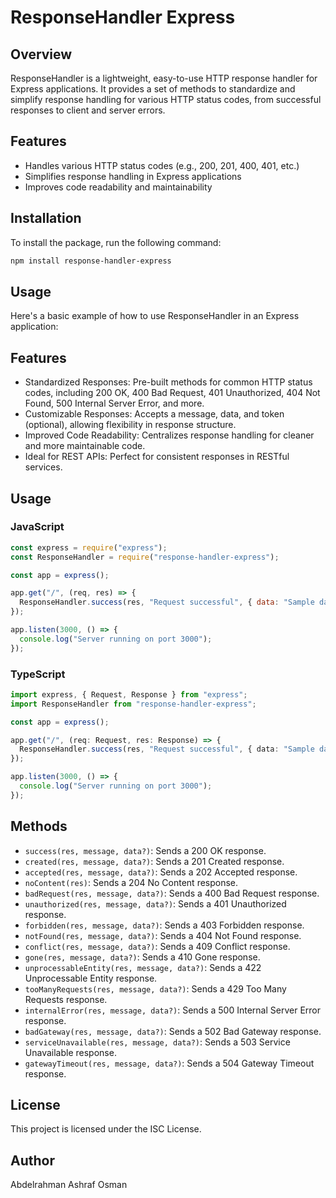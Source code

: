 # ResponseHandler Express

## Overview

ResponseHandler is a lightweight, easy-to-use HTTP response handler for Express applications. It provides a set of methods to standardize and simplify response handling for various HTTP status codes, from successful responses to client and server errors.

## Features

- Handles various HTTP status codes (e.g., 200, 201, 400, 401, etc.)
- Simplifies response handling in Express applications
- Improves code readability and maintainability

## Installation

To install the package, run the following command:

```bash
npm install response-handler-express
```

## Usage

Here's a basic example of how to use ResponseHandler in an Express application:

## Features

- Standardized Responses: Pre-built methods for common HTTP status codes, including 200 OK, 400 Bad Request, 401 Unauthorized, 404 Not Found, 500 Internal Server Error, and more.
- Customizable Responses: Accepts a message, data, and token (optional), allowing flexibility in response structure.
- Improved Code Readability: Centralizes response handling for cleaner and more maintainable code.
- Ideal for REST APIs: Perfect for consistent responses in RESTful services.

## Usage

### JavaScript

```javascript
const express = require("express");
const ResponseHandler = require("response-handler-express");

const app = express();

app.get("/", (req, res) => {
  ResponseHandler.success(res, "Request successful", { data: "Sample data" });
});

app.listen(3000, () => {
  console.log("Server running on port 3000");
});
```

### TypeScript

```typescript
import express, { Request, Response } from "express";
import ResponseHandler from "response-handler-express";

const app = express();

app.get("/", (req: Request, res: Response) => {
  ResponseHandler.success(res, "Request successful", { data: "Sample data" });
});

app.listen(3000, () => {
  console.log("Server running on port 3000");
});
```

## Methods

- `success(res, message, data?)`: Sends a 200 OK response.
- `created(res, message, data?)`: Sends a 201 Created response.
- `accepted(res, message, data?)`: Sends a 202 Accepted response.
- `noContent(res)`: Sends a 204 No Content response.
- `badRequest(res, message, data?)`: Sends a 400 Bad Request response.
- `unauthorized(res, message, data?)`: Sends a 401 Unauthorized response.
- `forbidden(res, message, data?)`: Sends a 403 Forbidden response.
- `notFound(res, message, data?)`: Sends a 404 Not Found response.
- `conflict(res, message, data?)`: Sends a 409 Conflict response.
- `gone(res, message, data?)`: Sends a 410 Gone response.
- `unprocessableEntity(res, message, data?)`: Sends a 422 Unprocessable Entity response.
- `tooManyRequests(res, message, data?)`: Sends a 429 Too Many Requests response.
- `internalError(res, message, data?)`: Sends a 500 Internal Server Error response.
- `badGateway(res, message, data?)`: Sends a 502 Bad Gateway response.
- `serviceUnavailable(res, message, data?)`: Sends a 503 Service Unavailable response.
- `gatewayTimeout(res, message, data?)`: Sends a 504 Gateway Timeout response.

## License

This project is licensed under the ISC License.

## Author

Abdelrahman Ashraf Osman

